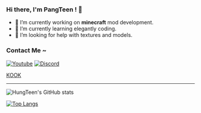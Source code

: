 ### Hi there, I'm PangTeen ! 👋


- 🔭 I’m currently working on <b>minecraft</b> mod development.
- 🌱 I’m currently learning elegantly coding.
- 👯 I’m looking for help with textures and models.

### Contact Me ~
[![Youtube](https://img.shields.io/youtube/channel/subscribers/UCc0zRvlwZdYLc4AKPafC4cg?style=social)](https://www.youtube.com/channel/UCc0zRvlwZdYLc4AKPafC4cg)
[![Discord](https://img.shields.io/discord/730705254567510086.svg?color=%237289da&label=Discord&logo=discord&logoColor=%237289da)](https://discord.gg/CfHFqB34Ye)

[KOOK](https://kook.top/8l9rQ8)

---

![HungTeen's GitHub stats](https://github-readme-stats.vercel.app/api?username=HungTeen&show_icons=true&theme=transparent)

[![Top Langs](https://github-readme-stats.vercel.app/api/top-langs/?username=HungTeen&layout=compact&hide=mcfunction)](https://github.com/anuraghazra/github-readme-stats)
